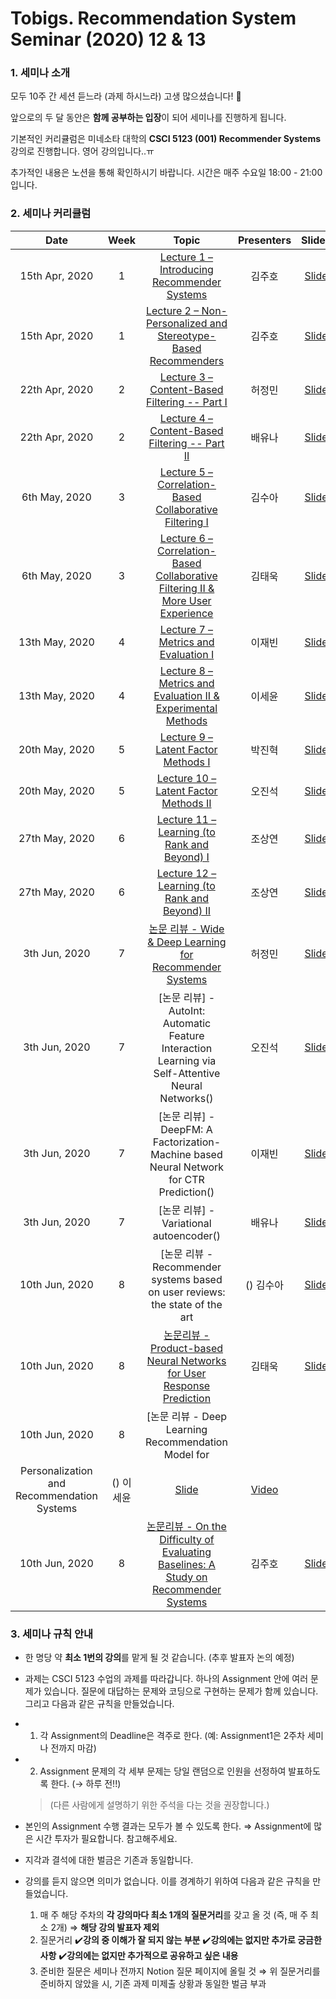 # Tobigs. Recommendation System Seminar (2020) 12 & 13
### 1. 세미나 소개

모두 10주 간 세션 듣느라 (과제 하시느라) 고생 많으셨습니다! 😬 

앞으로의 두 달 동안은 **함께 공부하는 입장**이 되어 세미나를 진행하게 됩니다.

기본적인 커리큘럼은 미네소타 대학의 **CSCI 5123 (001) Recommender Systems** 강의로 진행합니다. 영어 강의입니다..ㅠ

추가적인 내용은 노션을 통해 확인하시기 바랍니다. 시간은 매주 수요일 18:00 - 21:00 입니다.
<br/>

### 2. 세미나 커리큘럼

|       Date       | Week | Topic | Presenters | Slides | Videos |
|:----------------:|:------:|:----------------------------------------:|:----------:|:------:|:------:
| 15th Apr, 2020 | 1  | [Lecture 1 – Introducing Recommender Systems]() | 김주호 | [Slide]() | [Video]()
| 15th Apr, 2020 | 1 | [Lecture 2 – Non-Personalized and Stereotype-Based Recommenders]() | 김주호 | [Slide]() | [Video]()
| 22th Apr, 2020 | 2 | [Lecture 3 – Content-Based Filtering -- Part I]() | 허정민 | [Slide]() | [Video]()
| 22th Apr, 2020 | 2 | [Lecture 4 – Content-Based Filtering -- Part II]() | 배유나 | [Slide]() | [Video]()
| 6th May, 2020 | 3 | [Lecture 5 – Correlation-Based Collaborative Filtering I]() | 김수아 | [Slide]() | [Video]()
| 6th May, 2020 | 3 | [Lecture 6 – Correlation-Based Collaborative Filtering II & More User Experience]() | 김태욱 | [Slide]() | [Video]()
| 13th May, 2020 | 4 | [Lecture 7 – Metrics and Evaluation I]() | 이재빈 | [Slide]() | [Video]()
| 13th May, 2020 | 4 | [Lecture 8 – Metrics and Evaluation II & Experimental Methods]() | 이세윤 | [Slide]() | [Video]()
| 20th May, 2020 | 5 | [Lecture 9 – Latent Factor Methods I]() | 박진혁 | [Slide]() | [Video]()
| 20th May, 2020 | 5 | [Lecture 10 – Latent Factor Methods II]() | 오진석 | [Slide]() | [Video]()
| 27th May, 2020 | 6 | [Lecture 11 – Learning (to Rank and Beyond) I]() | 조상연 | [Slide]() | [Video]()
| 27th May, 2020 | 6 | [Lecture 12 – Learning (to Rank and Beyond) II]() | 조상연 | [Slide]() | [Video]()
| 3th Jun, 2020 | 7 | [논문 리뷰 - Wide & Deep Learning for Recommender Systems]() | 허정민 | [Slide]() | [Video]()
| 3th Jun, 2020 | 7 | [논문 리뷰] - AutoInt: Automatic Feature Interaction Learning via Self-Attentive Neural Networks() | 오진석 | [Slide]() | [Video]()
| 3th Jun, 2020 | 7 | [논문 리뷰] - DeepFM: A Factorization-Machine based Neural Network for CTR Prediction() | 이재빈 | [Slide]() | [Video]()
| 3th Jun, 2020 | 7 | [논문 리뷰] - Variational autoencoder() | 배유나 | [Slide]() | [Video]()
| 10th Jun, 2020 | 8 | [논문 리뷰 - Recommender systems based on user reviews: the state of the art|() 김수아 | [Slide]() | [Video]()
| 10th Jun, 2020 | 8 | [논문리뷰 - Product-based Neural Networks for User Response Prediction]() | 김태욱 | [Slide]() | [Video]()
| 10th Jun, 2020 | 8 | [논문 리뷰 - Deep Learning Recommendation Model for
Personalization and Recommendation Systems|() 이세윤 | [Slide]() | [Video]()
| 10th Jun, 2020 | 8 | [논문리뷰 - On the Difficulty of Evaluating Baselines: A Study on Recommender Systems]() | 김주호 | [Slide]() | [Video]()

### 3. 세미나 규칙 안내

- 한 명당 약 **최소 1번의 강의**를 맡게 될 것 같습니다. (추후 발표자 논의 예정)

- 과제는 CSCI 5123 수업의 과제를 따라갑니다.
  하나의 Assignment 안에 여러 문제가 있습니다. 질문에 대답하는 문제와 코딩으로 구현하는 문제가 함께 있습니다. 그리고 다음과 같은 규칙을 만들었습니다.

- 1. 각 Assignment의 Deadline은 격주로 한다. (예: Assignment1은 2주차 세미나 전까지 마감)

- 2. Assignment 문제의 각 세부 문제는 당일 랜덤으로 인원을 선정하여 발표하도록 한다. (→ 하루 전!!)

    > (다른 사람에게 설명하기 위한 주석을 다는 것을 권장합니다.)

- 본인의 Assignment 수행 결과는 모두가 볼 수 있도록 한다.  ⇒ Assignment에 많은 시간 투자가 필요합니다. 참고해주세요.

- 지각과 결석에 대한 벌금은 기존과 동일합니다.

- 강의를 듣지 않으면 의미가 없습니다. 이를 경계하기 위하여 다음과 같은 규칙을 만들었습니다.
    1. 매 주 해당 주차의 **각 강의마다 최소 1개의 질문거리**를 갖고 올 것 (즉, 매 주 최소 2개) 
    ⇒ **해당 강의 발표자 제외**
    2. 질문거리
    ✔️**강의 중 이해가 잘 되지 않는 부분**
    ✔️**강의에는 없지만 추가로 궁금한 사항**
    ✔️**강의에는 없지만 추가적으로 공유하고 싶은 내용**
    3. 준비한 질문은 세미나 전까지 Notion 질문 페이지에 올릴 것
    ⇒ 위 질문거리를 준비하지 않았을 시, 기존 과제 미제출 상황과 동일한 벌금 부과
